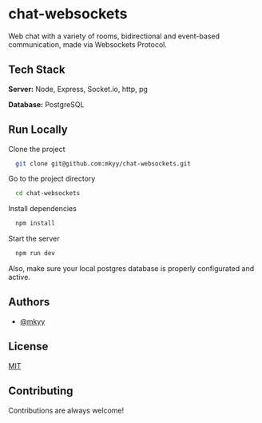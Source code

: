 # chat-websockets
Web chat with a variety of rooms, bidirectional and event-based communication, made via Websockets Protocol.

## Tech Stack

**Server:** Node, Express, Socket.io, http, pg

**Database:** PostgreSQL



## Run Locally

Clone the project

```bash
  git clone git@github.com:mkyy/chat-websockets.git
```

Go to the project directory

```bash
  cd chat-websockets
```

Install dependencies

```bash
  npm install
```

Start the server

```bash
  npm run dev
```

Also, make sure your local postgres database is properly configurated and active.

## Authors

- [@mkyy](https://www.github.com/mkyy)


## License

[MIT](https://choosealicense.com/licenses/mit/)


## Contributing

Contributions are always welcome!
